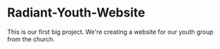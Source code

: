 # Radiant-Youth-Website

This is our first big project. We're creating a website for our youth group from the church.
